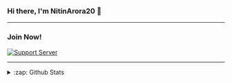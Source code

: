 ### Hi there, I'm NitinArora20 👋

  
---    

### Join Now!
[![Support Server](https://invidget.switchblade.xyz/XZeZS4q35h)](https://discord.com/invite/XZeZS4q35h)

  
  
---

<details>
  <summary>:zap: Github Stats</summary>

![Stats](https://github-readme-stats.vercel.app/api?username=NitinArora55&&show_icons=true&title_color=ffd700&icon_color=bb2acf&text_color=FFFFFF&bg_color=151515)


<img align="left" alt="Dev-Adnani's Github Stats" src="https://metrics.lecoq.io/NitinArora55" style="max-width:100%;">
